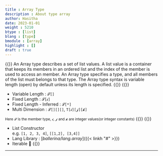 ```yaml
---
title : Array Type
description : About type array
author: Hasitha
date: 2023-01-01
weight : 5210
btype : [list]
blang : [type]
bmodule : [array]
highlight : []
draft : true
---
```

{{<md class="summary">}} 
An Array type describes a set of list values. A list value is a container that keeps its members in an ordered list and the index of the member is used to access an member. An Array type specifies a type, and all members of the list must belongs to that type. The Array type syntax is variable length (open) by default unless its length is specified. 
{{</md>}}
{{<md class="syntax">}}
* Variable Length :  `𝓣[]`
* Fixed Length :  `𝓣[𝓲]`
* Fixed Length - Inferred :  `𝓣[*]`
* Multi Dimension :  `𝓣[][][]`, `T[𝓲][𝓳][𝓴]`

<small>Here 𝓣 is the member type, 𝓲, 𝓳 and 𝓴 are integer values(or integer constants)</small>
{{</md>}}
{{<md class="tldr">}}
* List Constructor<br> e.g. `[1, 2, 3, 4]`, `[[1,2], [3,4]]`
* Lang Library : [*ballerina/lang.array*]({{< linkh "#" >}})
* Iterable 🔁
{{</md>}}

<!--more-->
<hr>
